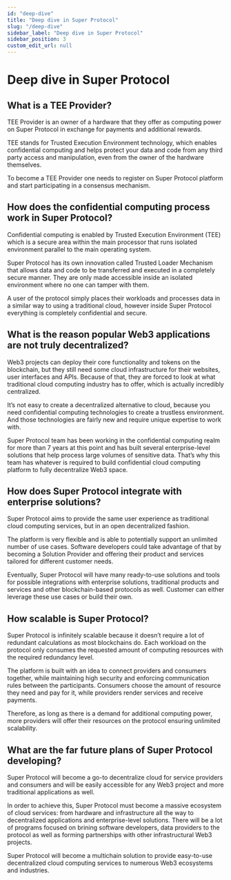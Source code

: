 ```yaml
---
id: "deep-dive"
title: "Deep dive in Super Protocol"
slug: "/deep-dive"
sidebar_label: "Deep dive in Super Protocol"
sidebar_position: 3
custom_edit_url: null
---
```

# Deep dive in Super Protocol
## What is a TEE Provider?
TEE Provider is an owner of a hardware that they offer as computing power on Super Protocol in exchange for payments and additional rewards.

TEE stands for Trusted Execution Environment technology, which enables confidential computing and helps protect your data and code from any third party access and manipulation, even from the owner of the hardware themselves.

To become a TEE Provider one needs to register on Super Protocol platform and start participating in a consensus mechanism.
## How does the confidential computing process work in Super Protocol?
Confidential computing is enabled by Trusted Execution Environment (TEE) which is a secure area within the main processor that runs isolated environment parallel to the main operating system.

Super Protocol has its own innovation called Trusted Loader Mechanism that allows data and code to be transferred and executed in a completely secure manner. They are only made accessible inside an isolated environment where no one can tamper with them.

A user of the protocol simply places their workloads and processes data in a similar way to using a traditional cloud, however inside Super Protocol everything is completely confidential and secure.
## What is the reason popular Web3 applications are not truly decentralized?
Web3 projects can deploy their core functionality and tokens on the blockchain, but they still need some cloud infrastructure for their websites, user interfaces and APIs. Because of that, they are forced to look at what traditional cloud computing industry has to offer, which is actually incredibly centralized.

It’s not easy to create a decentralized alternative to cloud, because you need confidential computing technologies to create a trustless environment. And those technologies are fairly new and require unique expertise to work with.

Super Protocol team has been working in the confidential computing realm for more than 7 years at this point and has built several enterprise-level solutions that help process large volumes of sensitive data. That’s why this team has whatever is required to build confidential cloud computing platform to fully decentralize Web3 space.
## How does Super Protocol integrate with enterprise solutions?
Super Protocol aims to provide the same user experience as traditional cloud computing services, but in an open decentralized fashion.

The platform is very flexible and is able to potentially support an unlimited number of use cases. Software developers could take advantage of that by becoming a Solution Provider and offering their product and services tailored for different customer needs.

Eventually, Super Protocol will have many ready-to-use solutions and tools for possible integrations with enterprise solutions, traditional products and services and other blockchain-based protocols as well. Customer can either leverage these use cases or build their own.
## How scalable is Super Protocol?
Super Protocol is infinitely scalable because it doesn’t require a lot of redundant calculations as most blockchains do. Each workload on the protocol only consumes the requested amount of computing resources with the required redundancy level.

The platform is built with an idea to connect providers and consumers together, while maintaining high security and enforcing communication rules between the participants. Consumers choose the amount of resource they need and pay for it, while providers render services and receive payments.

Therefore, as long as there is a demand for additional computing power, more providers will offer their resources on the protocol ensuring unlimited scalability.
## What are the far future plans of Super Protocol developing?
Super Protocol will become a go-to decentralize cloud for service providers and consumers and will be easily accessible for any Web3 project and more traditional applications as well.

In order to achieve this, Super Protocol must become a massive ecosystem of cloud services: from hardware and infrastructure all the way to decentralized applications and enterprise-level solutions. There will be a lot of programs focused on brining software developers, data providers to the protocol as well as forming partnerships with other infrastructural Web3 projects.

Super Protocol will become a multichain solution to provide easy-to-use decentralized cloud computing services to numerous Web3 ecosystems and industries.